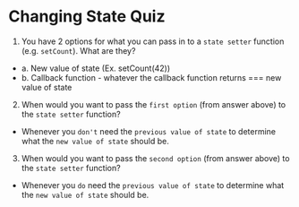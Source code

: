 # Changing State Quiz

1. You have 2 options for what you can pass in to a `state setter` function (e.g. `setCount`). What are they?
- a. New value of state (Ex. setCount(42))
- b. Callback function - whatever the callback function returns === new value of state

2. When would you want to pass the `first option` (from answer above) to the `state setter` function?
- Whenever you `don't` need the `previous value of state` to determine what the `new value of state` should be.

3. When would you want to pass the `second option` (from answer above) to the `state setter` function?
- Whenever you `do` need the `previous value of state` to determine what the `new value of state` should be.